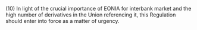 (10) In light of the crucial importance of EONIA for interbank market and the high number of derivatives in the Union referencing it, this Regulation should enter into force as a matter of urgency.